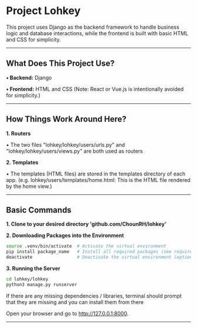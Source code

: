 # Project Lohkey #

This project uses Django as the backend framework to handle business logic and database interactions, while the frontend is built with basic HTML and CSS for simplicity.

_____________________________________________________________________________________________

## What Does This Project Use? ##

**• Backend:** Django

**• Frontend:** HTML and CSS
(Note: React or Vue.js is intentionally avoided for simplicity.)

_____________________________________________________________________________________________

## How Things Work Around Here? ##

**1. Routers**
   
   • The two files "lohkey/lohkey/users/urls.py" and "lohkey/lohkey/users/views.py" are both used as routers


**2. Templates**
   
   • The templates (HTML files) are stored in the templates directory of each app. (e.g. lohkey/users/templates/home.html: This is the HTML file rendered by the home view.)

_____________________________________________________________________________________________

## Basic Commands ##

**1. Clone to your desired directory 'github.com/ChounRH/lohkey'**

**2. Downloading Packages into the Environment**
```bash
source .venv/bin/activate  # Activate the virtual environment
pip install package_name   # Install all required packages (see requirements.txt)
deactivate                 # Deactivate the virtual environment (optional)
```

**3. Running the Server**
```bash
cd lohkey/lohkey
python3 manage.py runserver
```
If there are any missing dependencies / libraries, terminal should prompt that they are missing and you can install them from there

Open your browser and go to http://127.0.0.1:8000.






_____________________________________________________________________________________________















